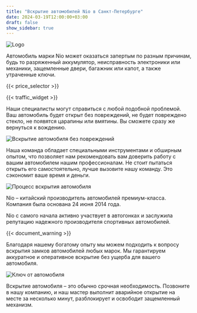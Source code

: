 ```yaml
---
title: "Вскрытие автомобилей Nio в Санкт-Петербурге"
date: 2024-03-19T12:00:00+03:00
draft: false
show_sidebar: true
---
```


![Logo](logo.jpg)

Автомобиль марки Nio может оказаться запертым по разным причинам, будь то разряженный аккумулятор, неисправность электроники или механики, защемленные двери, багажник или капот, а также утраченные ключи.

{{< price_selector >}}

{{< traffic_widget >}}

Наши специалисты могут справиться с любой подобной проблемой. Ваш автомобиль будет открыт без повреждений, не будет повреждено стекло, не появятся царапины или вмятины. Вы сможете сразу же вернуться к вождению.

![Вскрытие автомобиля без повреждений](car.jpg)

Наша команда обладает специальными инструментами и обширным опытом, что позволяет нам рекомендовать вам доверить работу с вашим автомобилем нашим профессионалам. Не стоит пытаться открыть его самостоятельно, лучше вызовите нашу команду. Это сэкономит ваше время и деньги.

![Процесс вскрытия автомобиля](car_open.jpg)

Nio – китайский производитель автомобилей премиум-класса. Компания была основана 24 июня 2014 года.

Nio с самого начала активно участвует в автогонках и заслужила репутацию надежного производителя спортивных автомобилей.

{{< document_warning >}}

Благодаря нашему богатому опыту мы можем подходить к вопросу вскрытия замков автомобилей любых марок. Мы гарантируем аккуратное и оперативное вскрытие без ущерба для вашего автомобиля.

![Ключ от автомобиля](car_key.jpg)

Вскрытие автомобиля – это обычно срочная необходимость. Позвоните в нашу компанию, и наш мастер выполнит аварийное открытие на месте за несколько минут, разблокирует и освободит защемленный механизм.